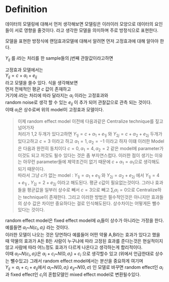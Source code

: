 # Definition 

데이터의 모델링에 대해서 먼저 생각해보면 모델링은 이러이러 모양으로 데이터의 요인들이 서로 영향을 줄것이다. 
라고 생각한 모델을 의미하며 주로 방정식으로 표현한다.  

모델을 표현한 방정식에 
랜덤효과모델에 대해서 알려면 먼저 고정효과에 대해 알아야 한다. 

$Y_{ij}$ 를 $i$라는 처리를 한 sample들의 j번째 관찰값이라고하면    

고정효과 모델에서는    
$Y_{ij} = c+\alpha_i + e_{ij}$  
라고 모델을 쓸수 있다. 식을 생각해보면   
먼저 전체적인 평균 $c$ 값이 존재하고   
거기에 $i$라는 처리에 따라 달라지는 $\alpha_i$ 이라는 고정효과와  
 random noise로 생각 할 수 있는 $e_{ij}$  이 추가 되어 관찰값으로 관측 되는 것이다.   
이때 $\alpha_i$은 상수로써 
위의 model이 고정효과 모델이다. 

> 이제 random effect model 이전에 다음과같은 Centralize technique를 짚고 넘어가자   
처리가 1,2 두개가 있다고하면 $Y_{1j} = c+\alpha_1 + e_{1j}$ 와 $Y_{2j} = c+\alpha_2 + e_{2j}$ 두개가 있다고하고 $c=3$ 이라고 하고 $\alpha_1=1 , \alpha_2=-1$ 이라고 하자  이떄 이러한 Model은 다음과 완전히 동치이다 $c=0 , \alpha_1=4,\alpha_2=2$ 같은 model에 parameter가 이것도 되고 저것도 될수 있다는 것은 좀 부자연스럽다. 이러한 점이 생기는 이유는 아무런 parameter들에 제약조건이 없기 때문에 $c+\alpha_1=\alpha_1$으로 생각해도 되기 때문이다.   
따라서 그냥 $c$가 없는 model : $Y_{1j} = \alpha_1 + e_{1j}$ 와 $Y_{2j} =\alpha_2 + e_{2j}$ 에서 $Y_{1j} = 4+ e_{1j}$ , $Y_{2j} = 2 + e_{2j}$ 이라고 해도된다. 평균 $c$값이 필요없는것이다. 그러나 효과들을 평균값을 일부러 상수로 빼서 $c=3$으로 빼고 $\sum_i\alpha_i=0$으로 Centralize하는 technique이 존재한다. 그리고 이러한 방법은 필수적인것은 아니지만 효과들의 상수 값은 차이만 중요하다는 걸로 인식해도된다. 상수차이는 어떻게든 뺄수있다는 것이다. 



random effect model은 fixed effect model에 $\alpha_i$들이 상수가 아니라는 가정을 한다.     
예를들면 $\alpha_i$~$N(c_i,\sigma_i)$ 라는 것이다.    
이러한 모델이 나오는 것은 당연하다 예를들어 어떤 약물 A,B라는 효과가 있다고 했을때 약물의 효과가 A든 B든 사람이 누구냐에 따라 고정된 효과를 준다는것은 현실적이지 않고 사람에 따라 어느정도 효과가 다르게 나온다고 생각하는게 합리적이다.   
이때 $\alpha_i$~$N(c_i,\sigma_i)$은 $\alpha_i+c_i$~$N(0,\sigma_i)+c_i$ 으로 생각할수 있고 (위에서 언급한대로 상수는 뺄수있고) 그래서 random effect model에서는 분산을 중요하게 여기며   
$Y_{ij}=\alpha_i+c_i+e_{ij}$에서 $\alpha_i$~$N(0,\sigma_i)$ $e_{ij}$~$N(0,\sigma)$ 인 모델로 바꾸면 random effect인 $\alpha_i$과 fixed effect인 $c_i$의 혼합모델인 mixed effect model로 변환될수있다. 



